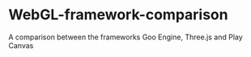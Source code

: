 # WebGL-framework-comparison
A comparison between the frameworks Goo Engine, Three.js and Play Canvas
